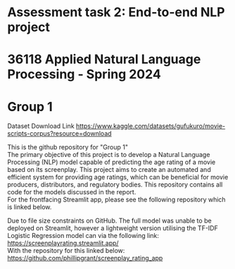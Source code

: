 # Assessment task 2: End-to-end NLP project
# 36118 Applied Natural Language Processing - Spring 2024
# Group 1

Dataset Download Link
https://www.kaggle.com/datasets/gufukuro/movie-scripts-corpus?resource=download  

This is the github repository for "Group 1"  
The primary objective of this project is to develop a Natural Language Processing (NLP) model capable of predicting the age rating of a movie based on its screenplay. This project aims to create an automated and efficient system for providing age ratings, which can be beneficial for movie producers, distributors, and regulatory bodies. This repository contains all code for the models discussed in the report.   
For the frontfacing Streamlit app, please see the following repository which is linked below.   

Due to file size constraints on GitHub. The full model was unable to be deployed on Streamlit, however a lightweight version utilising the TF-IDF Logistic Regression model can via the following link: https://screenplayrating.streamlit.app/  
With the repository for this linked below:  
https://github.com/phillipgrant/screenplay_rating_app


